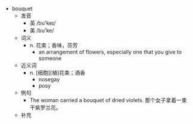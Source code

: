 - bouquet
  - 发音
    - 英 /bu'keɪ/
    - 美 /bu'ke/
  - 词义
    - n. 花束；香味，芬芳
      - an arrangement of flowers, especially one that you give to someone
  - 近义词
    - n. [细胞][植]花束；酒香
      - nosegay
      - posy
  - 例句
    - The woman carried a bouquet of dried violets. 那个女子拿着一束干紫罗兰花。
  - 补充
